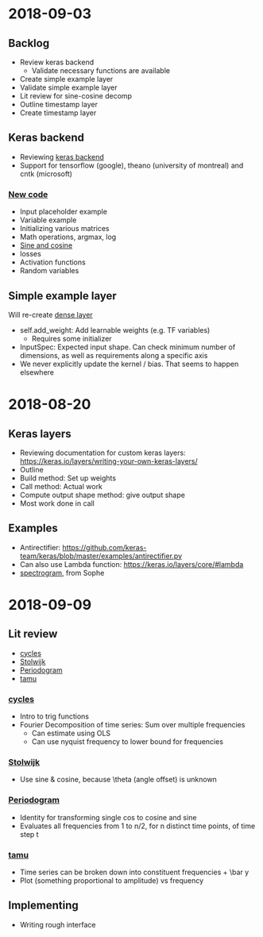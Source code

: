 # 2018-09-03

## Backlog

 - Review keras backend
   - Validate necessary functions are available
 - Create simple example layer
 - Validate simple example layer
 - Lit review for sine-cosine decomp
 - Outline timestamp layer
 - Create timestamp layer
 
## Keras backend

 - Reviewing [keras backend](https://keras.io/backend/)
 - Support for tensorflow (google), theano (university of montreal) and cntk (microsoft)
 
### [New code](https://keras.io/backend/#using-the-abstract-keras-backend-to-write-new-code)

 - Input placeholder example
 - Variable example
 - Initializing various matrices
 - Math operations, argmax, log
 - [Sine and cosine](https://keras.io/backend/#cos)
 - losses
 - Activation functions
 - Random variables
 
## Simple example layer

Will re-create [dense layer](https://github.com/keras-team/keras/blob/master/keras/layers/core.py#L762)

 - self.add_weight: Add learnable weights (e.g. TF variables)
   - Requires some initializer
 - InputSpec: Expected input shape. Can check minimum number of dimensions, as well as requirements along a specific axis 
 - We never explicitly update the kernel / bias. That seems to happen elsewhere

# 2018-08-20

## Keras layers
 - Reviewing documentation for custom keras layers: https://keras.io/layers/writing-your-own-keras-layers/
 - Outline
 - Build method: Set up weights
 - Call method: Actual work
 - Compute output shape method: give output shape
 - Most work done in call

## Examples
 - Antirectifier: https://github.com/keras-team/keras/blob/master/examples/antirectifier.py
 - Can also use Lambda function: https://keras.io/layers/core/#lambda
 - [spectrogram](https://github.com/sophiaray/kapre/blob/master/kapre/time_frequency.py), from Sophe
 
# 2018-09-09

## Lit review

 - [cycles](https://www.le.ac.uk/users/dsgp1/COURSES/TSERIES/2CYCLES.PDF)
 - [Stolwijk](https://jech.bmj.com/content/jech/53/4/235.full.pdf)
 - [Periodogram](https://onlinecourses.science.psu.edu/stat510/node/71/)
 - [tamu](https://www.stat.tamu.edu/~jnewton/stat626/topics/topics/topic4.pdf)
 
### [cycles](https://www.le.ac.uk/users/dsgp1/COURSES/TSERIES/2CYCLES.PDF)

 - Intro to trig functions
 - Fourier Decomposition of time series: Sum over multiple frequencies
   - Can estimate using OLS
   - Can use nyquist frequency to lower bound for frequencies 
 
### [Stolwijk](https://jech.bmj.com/content/jech/53/4/235.full.pdf)

 - Use sine & cosine, because \theta (angle offset) is unknown
 
### [Periodogram](https://onlinecourses.science.psu.edu/stat510/node/71/)

 - Identity for transforming single cos to cosine and sine
 - Evaluates all frequencies from 1 to n/2, for n distinct time points, of time step t
 
### [tamu](https://www.stat.tamu.edu/~jnewton/stat626/topics/topics/topic4.pdf)

 - Time series can be broken down into constituent frequencies + \bar y
 - Plot (something proportional to amplitude) vs frequency

## Implementing

 - Writing rough interface
